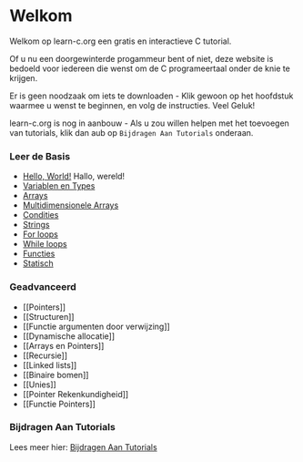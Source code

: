 # Welkom

Welkom op learn-c.org een gratis en interactieve C tutorial.

Of u nu een doorgewinterde progammeur bent of niet, deze website is bedoeld voor iedereen die wenst om de C programeertaal onder de knie te krijgen.

Er is geen noodzaak om iets te downloaden - Klik gewoon op het hoofdstuk waarmee u wenst te beginnen, en volg de instructies. Veel Geluk!

learn-c.org is nog in aanbouw - Als u zou willen helpen met het toevoegen van tutorials, klik dan aub op `Bijdragen Aan Tutorials` onderaan.

### Leer de Basis

- [Hello, World!]() Hallo, wereld!
- [Variablen en Types]()
- [Arrays]()
- [Multidimensionele Arrays]()
- [Condities]()
- [Strings]()
- [For loops]()
- [While loops]()
- [Functies]()
- [Statisch]()

### Geadvanceerd

- [[Pointers]]
- [[Structuren]]
- [[Functie argumenten door verwijzing]]
- [[Dynamische allocatie]]
- [[Arrays en Pointers]]
- [[Recursie]]
- [[Linked lists]]
- [[Binaire bomen]]
- [[Unies]]
- [[Pointer Rekenkundigheid]]
- [[Functie Pointers]]

### Bijdragen Aan Tutorials

Lees meer hier: [Bijdragen Aan Tutorials]()
